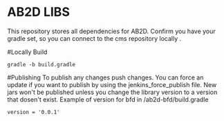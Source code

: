 # AB2D LIBS

This repository stores all dependencies for AB2D.
Confirm you have your gradle set, so you can connect to the cms repository locally . 

#Locally Build
```
gradle -b build.gradle
```

#Publishing
To publish any changes push changes. You can force an update if you want to publish by using the jenkins_force_publish file.
New jars won't be published unless you change the library version to a version that dosen't exist. 
Example of version for bfd in /ab2d-bfd/build.gradle
```
version = '0.0.1'
```

